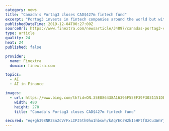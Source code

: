 ```yaml
---
category: news
title: "Canada's Portag3 closes CAD$427m fintech fund"
excerpt: "Portag3 invests in fintech companies around the world but with an emphasis on Canada, the US, Europe and key markets in Asia-Pacific. The fund is targeting the digital wealth management, insurance, personal and small business finance markets, as well as applications of enabling technologies such as AI. So far the fund has invested in 17 firms ..."
publishedDateTime: 2019-12-04T00:27:00Z
sourceUrl: https://www.finextra.com/newsarticle/34897/canadas-portag3-closes-cad427m-fintech-fund
type: article
quality: 24
heat: 24
published: false

provider:
  name: Finextra
  domain: finextra.com

topics:
  - AI
  - AI in Finance

images:
  - url: https://www.bing.com/th?id=ON.35E886438A16395F55EF39F3031151DE
    width: 480
    height: 270
    title: "Canada's Portag3 closes CAD$427m fintech fund"

secured: "eq+gh398NR2SnZcVrFxLIPJ5th0hu1hbswh/kAqYECsW2kI5HFtfUzCu3WnYjv5awBI4vYGXAwYThVB47E10y6tEAXz3fpwsQaEkdYAExy728fA4tHXxJilaKi/j3GRRQaXEFg+IN6yNBoFhwsaz/I8e5BVUSbIl1I63lftI1plT10Oys8zof2Rnn+Kmz6xAEiRAXC44+2FzLqrBPJh2CK8xSYeOqWDPRUTw1xWF8hf4QrfY+bJ3OdRUYFrEbXiMILXj+p87rqDRO/0/6K0ORg==;IG9zuoOZHzth9G/W4xFZfw=="
---
```


